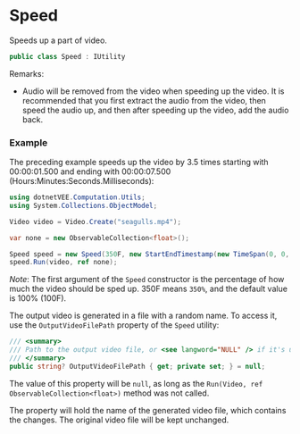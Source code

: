 # Speed
Speeds up a part of video.

```cs
public class Speed : IUtility
```

Remarks:
- Audio will be removed from the video when speeding up the video. It is recommended that you first extract the audio from the video, then speed the audio up, and then after speeding up the video, add the audio back.

### Example
The preceding example speeds up the video by 3.5 times starting with 00:00:01.500 and ending with 00:00:07.500 (Hours:Minutes:Seconds.Milliseconds):
```cs
using dotnetVEE.Computation.Utils;
using System.Collections.ObjectModel;

Video video = Video.Create("seagulls.mp4");

var none = new ObservableCollection<float>();

Speed speed = new Speed(350F, new StartEndTimestamp(new TimeSpan(0, 0, 0, 1, 500), new TimeSpan(0, 0, 0, 7, 500)));
speed.Run(video, ref none);
```

*Note*: The first argument of the `Speed` constructor is the percentage of how much the video should be sped up. 350F means `350%`, and the default value is 100% (100F).

The output video is generated in a file with a random name. To access it, use the `OutputVideoFilePath` property of the `Speed` utility:
```cs
/// <summary>
/// Path to the output video file, or <see langword="NULL" /> if it's unset.
/// </summary>
public string? OutputVideoFilePath { get; private set; } = null;
```
The value of this property will be `null`, as long as the `Run(Video, ref ObservableCollection<float>)` method was not called.

The property will hold the name of the generated video file, which contains the changes. The original video file will be kept unchanged.
